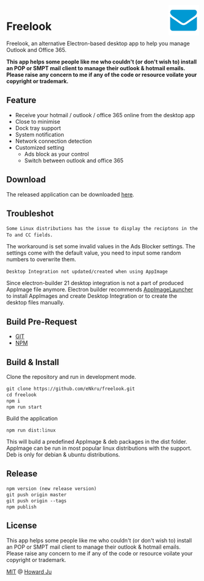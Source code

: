 <img src="build/icons/128x128.png" alt="logo" height="80" align="right" />

# Freelook

Freelook, an alternative Electron-based desktop app to help you manage Outlook and Office 365.

**This app helps some people like me who couldn't (or don't wish to) install an POP or SMPT mail client to manage their outlook & hotmail emails. Please raise any concern to me if any of the code or resource voilate your copyright or trademark.**

## Feature
* Receive your hotmail / outlook / office 365 online from the desktop app
* Close to minimise
* Dock tray support
* System notification
* Network connection detection
* Customized setting
    * Ads block as your control
    * Switch between outlook and office 365

## Download
The released application can be downloaded [here](https://github.com/eNkru/electron-outlook/releases).

## Troubleshot
`Some Linux distributions has the issue to display the reciptons in the To and CC fields.`

The workaround is set some invalid values in the Ads Blocker settings. The settings come with the default value, you need to input some random numbers to overwrite them.

`Desktop Integration not updated/created when using AppImage`

Since electron-builder 21 desktop integration is not a part of produced AppImage file anymore. Electron builder recommends [AppImageLauncher](https://github.com/TheAssassin/AppImageLauncher) to install AppImages and create Desktop Integration or to create the desktop files manually.

## Build Pre-Request
* [GIT](https://git-scm.com/)
* [NPM](https://www.npmjs.com/)

## Build & Install
Clone the repository and run in development mode.
```
git clone https://github.com/eNkru/freelook.git
cd freelook
npm i
npm run start
```
Build the application 
```
npm run dist:linux
```
This will build a predefined AppImage & deb packages in the dist folder. AppImage can be run in most popular linux distributions with the support. Deb is only for debian & ubuntu distributions.

## Release
```
npm version (new release version)
git push origin master
git push origin --tags
npm publish
```

## License
This app helps some people like me who couldn't (or don't wish to) install an POP or SMPT mail client to manage their outlook & hotmail emails. Please raise any concern to me if any of the code or resource voilate your copyright or trademark.

[MIT](https://github.com/eNkru/electron-xiami/blob/master/LICENSE) @ [Howard Ju](https://enkru.github.io/)
